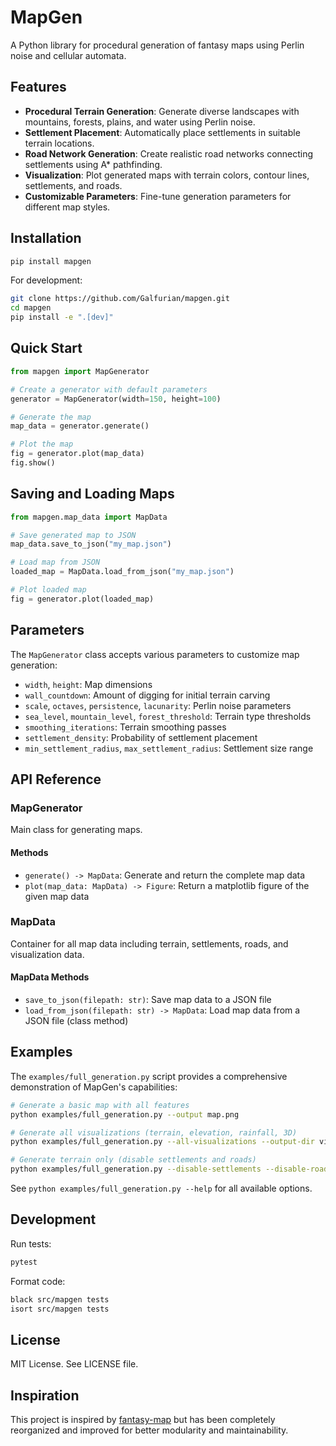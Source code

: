# MapGen

A Python library for procedural generation of fantasy maps using Perlin noise and cellular automata.

## Features

- **Procedural Terrain Generation**: Generate diverse landscapes with mountains, forests, plains, and water using Perlin noise.
- **Settlement Placement**: Automatically place settlements in suitable terrain locations.
- **Road Network Generation**: Create realistic road networks connecting settlements using A* pathfinding.
- **Visualization**: Plot generated maps with terrain colors, contour lines, settlements, and roads.
- **Customizable Parameters**: Fine-tune generation parameters for different map styles.

## Installation

```bash
pip install mapgen
```

For development:

```bash
git clone https://github.com/Galfurian/mapgen.git
cd mapgen
pip install -e ".[dev]"
```

## Quick Start

```python
from mapgen import MapGenerator

# Create a generator with default parameters
generator = MapGenerator(width=150, height=100)

# Generate the map
map_data = generator.generate()

# Plot the map
fig = generator.plot(map_data)
fig.show()
```

## Saving and Loading Maps

```python
from mapgen.map_data import MapData

# Save generated map to JSON
map_data.save_to_json("my_map.json")

# Load map from JSON
loaded_map = MapData.load_from_json("my_map.json")

# Plot loaded map
fig = generator.plot(loaded_map)
```

## Parameters

The `MapGenerator` class accepts various parameters to customize map generation:

- `width`, `height`: Map dimensions
- `wall_countdown`: Amount of digging for initial terrain carving
- `scale`, `octaves`, `persistence`, `lacunarity`: Perlin noise parameters
- `sea_level`, `mountain_level`, `forest_threshold`: Terrain type thresholds
- `smoothing_iterations`: Terrain smoothing passes
- `settlement_density`: Probability of settlement placement
- `min_settlement_radius`, `max_settlement_radius`: Settlement size range

## API Reference

### MapGenerator

Main class for generating maps.

#### Methods

- `generate() -> MapData`: Generate and return the complete map data
- `plot(map_data: MapData) -> Figure`: Return a matplotlib figure of the given map data

### MapData

Container for all map data including terrain, settlements, roads, and visualization data.

#### MapData Methods

- `save_to_json(filepath: str)`: Save map data to a JSON file
- `load_from_json(filepath: str) -> MapData`: Load map data from a JSON file (class method)

## Examples

The `examples/full_generation.py` script provides a comprehensive demonstration of MapGen's capabilities:

```bash
# Generate a basic map with all features
python examples/full_generation.py --output map.png

# Generate all visualizations (terrain, elevation, rainfall, 3D)
python examples/full_generation.py --all-visualizations --output-dir visualizations/

# Generate terrain only (disable settlements and roads)
python examples/full_generation.py --disable-settlements --disable-roads --output terrain_only.png
```

See `python examples/full_generation.py --help` for all available options.

## Development

Run tests:

```bash
pytest
```

Format code:

```bash
black src/mapgen tests
isort src/mapgen tests
```

## License

MIT License. See LICENSE file.

## Inspiration

This project is inspired by [fantasy-map](https://github.com/Dmukherjeetextiles/fantasy-map) but has been completely reorganized and improved for better modularity and maintainability.
